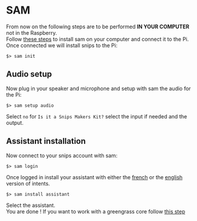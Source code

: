 # SAM
From now on the following steps are to be performed **IN YOUR COMPUTER** not in the Raspberry.  
Follow [these steps](https://snips.gitbook.io/getting-started/installation "Installing sam") to install sam on your computer and connect it to the Pi.
Once connected we will install snips to the Pi:
```
$> sam init
```
## Audio setup
Now plug in your speaker and microphone and setup with sam the audio for the Pi:
```
$> sam setup audio
```
Select `no` for `Is it a Snips Makers Kit?` select the input if needed and the output.
## Assistant installation
Now connect to your snips account with sam:
```
$> sam login
```
Once logged in install your assistant with either the [french](https://console.snips.ai/app-editor/skill_x7VKk0K00Nyv "French version of the assistant") or the [english](https://console.snips.ai/app-editor/skill_x7Vo5Y9kExaq "English version of the assistant") version of intents.
```
$> sam install assistant
```
Select the assistant.  
You are done !
If you want to work with a greengrass core follow [this step](./GREENGRASS.md "Greengrass setup")
